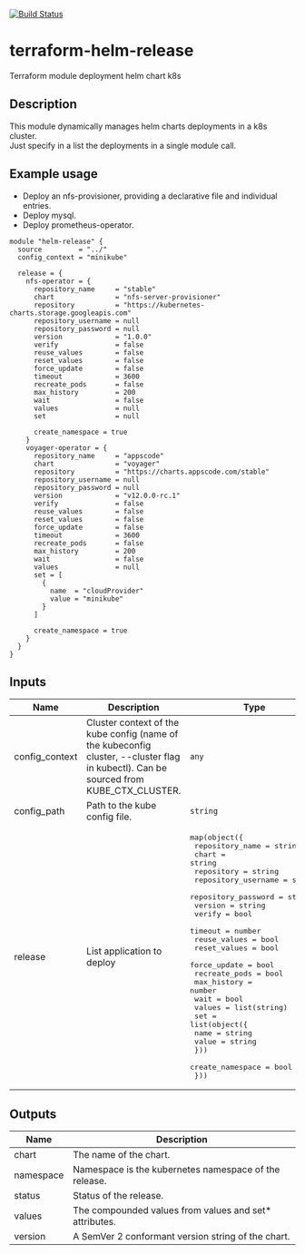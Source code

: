 
[![Build Status](https://kantarware.visualstudio.com/KM-Engineering-AMS/_apis/build/status/terraform-helm-release?branchName=master)](https://kantarware.visualstudio.com/KM-Engineering-AMS/_build/latest?definitionId=3094&branchName=master)

# terraform-helm-release

Terraform module deployment helm chart k8s

## Description

This module dynamically manages helm charts deployments in a k8s cluster.  
Just specify in a list the deployments in a single module call.
## Example usage

- Deploy an nfs-provisioner, providing a declarative file and individual entries.
- Deploy mysql.
- Deploy prometheus-operator.

```hcl
module "helm-release" {
  source         = "../"
  config_context = "minikube"

  release = {
    nfs-operator = {
      repository_name     = "stable"
      chart               = "nfs-server-provisioner"
      repository          = "https://kubernetes-charts.storage.googleapis.com"
      repository_username = null
      repository_password = null
      version             = "1.0.0"
      verify              = false
      reuse_values        = false
      reset_values        = false
      force_update        = false
      timeout             = 3600
      recreate_pods       = false
      max_history         = 200
      wait                = false
      values              = null
      set                 = null

      create_namespace = true
    }
    voyager-operator = {
      repository_name     = "appscode"
      chart               = "voyager"
      repository          = "https://charts.appscode.com/stable"
      repository_username = null
      repository_password = null
      version             = "v12.0.0-rc.1"
      verify              = false
      reuse_values        = false
      reset_values        = false
      force_update        = false
      timeout             = 3600
      recreate_pods       = false
      max_history         = 200
      wait                = false
      values              = null
      set = [
        {
          name  = "cloudProvider"
          value = "minikube"
        }
      ]

      create_namespace = true
    }
  }
}
```

## Inputs

| Name | Description | Type | Default | Required |
|------|-------------|------|---------|:--------:|
| config\_context | Cluster context of the kube config (name of the kubeconfig cluster, --cluster flag in kubectl). Can be sourced from KUBE\_CTX\_CLUSTER. | `any` | n/a | yes |
| config\_path | Path to the kube config file. | `string` | `"~/.kube/config"` | no |
| release | List application to deploy | <pre>map(object({<br>    repository_name = string<br>    chart         = string<br>    repository = string<br>    repository_username = string<br>    repository_password = string<br>    version       = string<br>    verify        = bool<br>    timeout       = number<br>    reuse_values  = bool<br>    reset_values  = bool<br>    force_update  = bool<br>    recreate_pods = bool<br>    max_history   = number<br>    wait          = bool<br>    values = list(string)<br>    set = list(object({<br>      name  = string<br>      value = string<br>    }))<br>    create_namespace = bool<br>  }))</pre> | `{}` | no |

## Outputs

| Name | Description |
|------|-------------|
| chart | The name of the chart. |
| namespace | Namespace is the kubernetes namespace of the release. |
| status | Status of the release. |
| values | The compounded values from values and set\* attributes. |
| version | A SemVer 2 conformant version string of the chart. |

